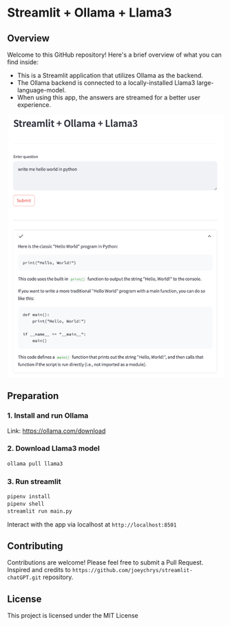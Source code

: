 # Streamlit + Ollama + Llama3

## Overview

Welcome to this GitHub repository! Here's a brief overview of what you can find inside:

- This is a Streamlit application that utilizes Ollama as the backend.
- The Ollama backend is connected to a locally-installed Llama3 large-language-model.
- When using this app, the answers are streamed for a better user experience.

![application screenshot](./docs/app_screenshot.png)

## Preparation

### 1. Install and run Ollama

Link: https://ollama.com/download

### 2. Download Llama3 model

```bash
ollama pull llama3
```

### 3. Run streamlit

```bash
pipenv install
pipenv shell
streamlit run main.py
```

Interact with the app via localhost at `http://localhost:8501`

## Contributing

Contributions are welcome! Please feel free to submit a Pull Request.
Inspired and credits to `https://github.com/joeychrys/streamlit-chatGPT.git` repository.

## License

This project is licensed under the MIT License
